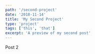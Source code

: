```yaml
---
path: '/second-project'
date: '2018-11-14'
title: 'My Second Project'
type: 'project'
tags: ['this', 'that']
excerpt: 'A preview of my second post'
---
```


Post 2

